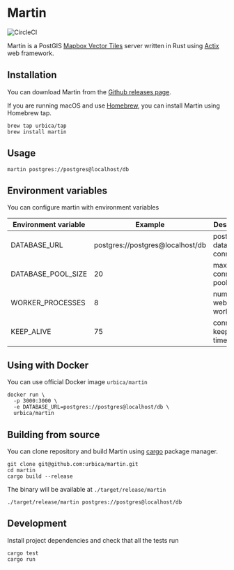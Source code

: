 # Martin

![CircleCI](https://img.shields.io/circleci/project/github/urbica/martin.svg?style=popout)

Martin is a PostGIS [Mapbox Vector Tiles](https://github.com/mapbox/vector-tile-spec) server written in Rust using [Actix](https://github.com/actix/actix-web) web framework.

## Installation

You can download Martin from the [Github releases page](https://github.com/urbica/martin/releases).

If you are running macOS and use [Homebrew](https://brew.sh/), you can install Martin using Homebrew tap.

```shell
brew tap urbica/tap
brew install martin
```

## Usage

```shell
martin postgres://postgres@localhost/db
```

## Environment variables

You can configure martin with environment variables

| Environment variable | Example                          | Description                   |
|----------------------|----------------------------------|-------------------------------|
| DATABASE_URL         | postgres://postgres@localhost/db | postgres database connection  |
| DATABASE_POOL_SIZE   | 20                               | maximum connections pool size |
| WORKER_PROCESSES     | 8                                | number of web server workers  |
| KEEP_ALIVE           | 75                               | connection keep alive timeout |

## Using with Docker

You can use official Docker image `urbica/martin`

```shell
docker run \
  -p 3000:3000 \
  -e DATABASE_URL=postgres://postgres@localhost/db \
  urbica/martin
```

## Building from source

You can clone repository and build Martin using [cargo](https://doc.rust-lang.org/cargo) package manager.

```shell
git clone git@github.com:urbica/martin.git
cd martin
cargo build --release
```

The binary will be available at `./target/release/martin`

```shell
./target/release/martin postgres://postgres@localhost/db
```

## Development

Install project dependencies and check that all the tests run

```shell
cargo test
cargo run
```